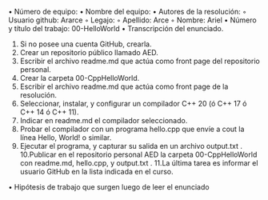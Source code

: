 • Número de equipo:
• Nombre del equipo:
• Autores de la resolución:
◦ Usuario github: Ararce
◦ Legajo:
◦ Apellido: Arce 
◦ Nombre: Ariel
• Número y título del trabajo: 00-HelloWorld
• Transcripción del enunciado.

1. Si no posee una cuenta GitHub, crearla.
2. Crear un repositorio público llamado AED.
3. Escribir el archivo readme.md que actúa como front page del repositorio personal.
4. Crear la carpeta 00-CppHelloWorld.
5. Escribir el archivo readme.md que actúa como front page de la resolución.
6. Seleccionar, instalar, y configurar un compilador C++ 20 (ó C++ 17 ó C++ 14 ó C++ 11).
7. Indicar en readme.md el compilador seleccionado.
8. Probar el compilador con un programa hello.cpp que envíe a cout la línea Hello, World! o similar.
9. Ejecutar el programa, y capturar su salida en un archivo output.txt .
10.Publicar en el repositorio personal AED la carpeta 00-CppHelloWorld con readme.md, hello.cpp, y output.txt .
11.La última tarea es informar el usuario GitHub en la lista indicada en el curso.

• Hipótesis de trabajo que surgen luego de leer el enunciado
